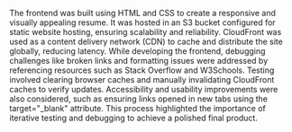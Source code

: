 The frontend was built using HTML and CSS to create a responsive and visually appealing resume. It was hosted in an S3 bucket configured for static website hosting, ensuring scalability and reliability. CloudFront was used as a content delivery network (CDN) to cache and distribute the site globally, reducing latency. While developing the frontend, debugging challenges like broken links and formatting issues were addressed by referencing resources such as Stack Overflow and W3Schools. Testing involved clearing browser caches and manually invalidating CloudFront caches to verify updates. Accessibility and usability improvements were also considered, such as ensuring links opened in new tabs using the target="_blank" attribute. This process highlighted the importance of iterative testing and debugging to achieve a polished final product.
